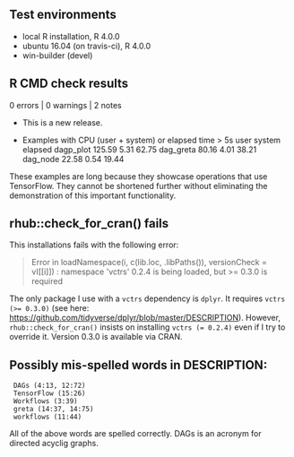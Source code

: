 ## Test environments
* local R installation, R 4.0.0
* ubuntu 16.04 (on travis-ci), R 4.0.0
* win-builder (devel)

## R CMD check results

0 errors | 0 warnings | 2 notes

* This is a new release.

* Examples with CPU (user + system) or elapsed time > 5s
              user system elapsed
  dagp_plot 125.59   5.31   62.75
  dag_greta  80.16   4.01   38.21
  dag_node   22.58   0.54   19.44
  
These examples are long because they showcase operations that use TensorFlow.  They cannot be shortened further without eliminating the demonstration of this important functionality.

## rhub::check_for_cran() fails

This installations fails with the following error:

> Error in loadNamespace(i, c(lib.loc, .libPaths()), versionCheck = vI[[i]]) : 
  namespace 'vctrs' 0.2.4 is being loaded, but >= 0.3.0 is required

The only package I use with a `vctrs` dependency is `dplyr`.  It requires `vctrs (>= 0.3.0)` (see here: <https://github.com/tidyverse/dplyr/blob/master/DESCRIPTION>).  However, `rhub::check_for_cran()` insists on installing `vctrs (= 0.2.4)` even if I try to override it.  Version 0.3.0 is available via CRAN.

## Possibly mis-spelled words in DESCRIPTION:
     DAGs (4:13, 12:72)
     TensorFlow (15:26)
     Workflows (3:39)
     greta (14:37, 14:75)
     workflows (11:44)
All of the above words are spelled correctly.  DAGs is an acronym for directed acyclig graphs.


